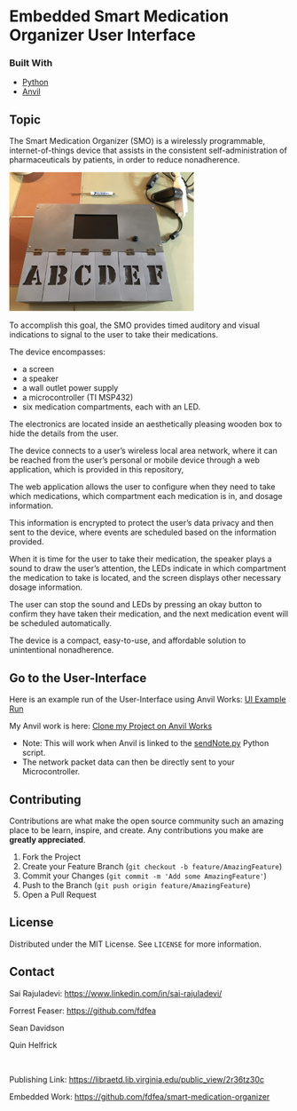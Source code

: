 # Embedded Smart Medication Organizer User Interface
<!--
*** Thanks for checking out my groups text lab. If you have a suggestion
*** that would make this better, please fork the repo and create a pull request
*** or simply open an issue with the tag "enhancement".
-->


### Built With

* [Python](https://python.org/)
* [Anvil](https://anvil.works/)


<!-- GETTING STARTED -->
## Topic
The Smart Medication Organizer (SMO) is a wirelessly programmable, internet-of-things device that assists in the consistent self-administration of pharmaceuticals by patients, in order to reduce nonadherence. 

<img src="smo-outside.jpeg" height="250">&nbsp;&nbsp;&nbsp;&nbsp;&nbsp;

To accomplish this goal, the SMO provides timed auditory and visual indications to signal to the user to take their medications. 

The device encompasses:
* a screen
* a speaker
* a wall outlet power supply
* a microcontroller (TI MSP432)
* six medication compartments, each with an LED. 

The electronics are located inside an aesthetically pleasing wooden box to hide the details from the user. 

The device connects to a user’s wireless local area network, where it can be reached from the user’s personal or mobile device through a web application, which is provided in this repository, 

The web application allows the user to configure when they need to take which medications, which compartment each medication is in, and dosage information. 

This information is encrypted to protect the user’s data privacy and then sent to the device, where events are scheduled based on the information provided. 

When it is time for the user to take their medication, the speaker plays a sound to draw the user’s attention, the LEDs indicate in which compartment the medication to take is located, and the screen displays other necessary dosage information. 

The user can stop the sound and LEDs by pressing an okay button to confirm they have taken their medication, and the next medication event will be scheduled automatically. 

The device is a compact, easy-to-use, and affordable solution to unintentional nonadherence. 


<!-- TAKE A LOOK -->
## Go to the User-Interface
Here is an example run of the User-Interface using Anvil Works: [UI Example Run](http://tiny.cc/6OhmsApartWebApp)

My Anvil work is here: [Clone my Project on Anvil Works](https://anvil.works/build#clone:WC2PRA4TH4CO5IYN=JDH7VHBT2BBORWIPNKJ2JNWJ)

* Note: This will work when Anvil is linked to the  [sendNote.py](https://github.com/sr9dc/CapstoneWebApp/blob/main/WebSocketPython/sendNote.py) Python script.
* The network packet data can then be directly sent to your Microcontroller. 


<!-- CONTRIBUTING -->
## Contributing

Contributions are what make the open source community such an amazing place to be learn, inspire, and create. Any contributions you make are **greatly appreciated**.

1. Fork the Project
2. Create your Feature Branch (`git checkout -b feature/AmazingFeature`)
3. Commit your Changes (`git commit -m 'Add some AmazingFeature'`)
4. Push to the Branch (`git push origin feature/AmazingFeature`)
5. Open a Pull Request



<!-- LICENSE -->
## License

Distributed under the MIT License. See `LICENSE` for more information.



<!-- CONTACT -->
## Contact

Sai Rajuladevi: https://www.linkedin.com/in/sai-rajuladevi/

Forrest Feaser: https://github.com/fdfea

Sean Davidson

Quin Helfrick

<br>

Publishing Link: https://libraetd.lib.virginia.edu/public_view/2r36tz30c

Embedded Work: https://github.com/fdfea/smart-medication-organizer







